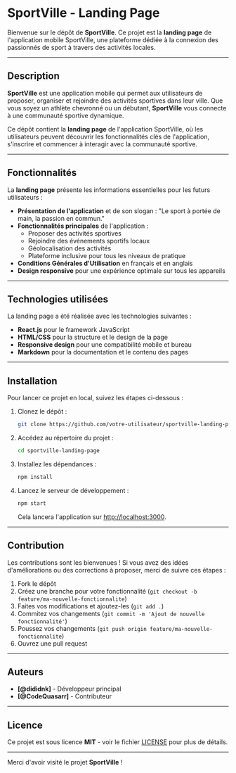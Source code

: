 # SportVille - Landing Page

Bienvenue sur le dépôt de **SportVille**. Ce projet est la **landing page** de l'application mobile SportVille, une plateforme dédiée à la connexion des passionnés de sport à travers des activités locales.

---

## Description

**SportVille** est une application mobile qui permet aux utilisateurs de proposer, organiser et rejoindre des activités sportives dans leur ville. Que vous soyez un athlète chevronné ou un débutant, **SportVille** vous connecte à une communauté sportive dynamique.

Ce dépôt contient la **landing page** de l'application SportVille, où les utilisateurs peuvent découvrir les fonctionnalités clés de l'application, s'inscrire et commencer à interagir avec la communauté sportive.

---

## Fonctionnalités

La **landing page** présente les informations essentielles pour les futurs utilisateurs :

- **Présentation de l'application** et de son slogan : "Le sport à portée de main, la passion en commun."
- **Fonctionnalités principales** de l'application :
  - Proposer des activités sportives
  - Rejoindre des événements sportifs locaux
  - Géolocalisation des activités
  - Plateforme inclusive pour tous les niveaux de pratique
- **Conditions Générales d'Utilisation** en français et en anglais
- **Design responsive** pour une expérience optimale sur tous les appareils

---

## Technologies utilisées

La landing page a été réalisée avec les technologies suivantes :

- **React.js** pour le framework JavaScript
- **HTML/CSS** pour la structure et le design de la page
- **Responsive design** pour une compatibilité mobile et bureau
- **Markdown** pour la documentation et le contenu des pages

---

## Installation

Pour lancer ce projet en local, suivez les étapes ci-dessous :

1. Clonez le dépôt :

   ```bash
   git clone https://github.com/votre-utilisateur/sportville-landing-page.git
   ```
2. Accédez au répertoire du projet :

   ```bash
   cd sportville-landing-page
   ```

3. Installez les dépendances :

   ```bash
   npm install
   ```

4. Lancez le serveur de développement :

   ```bash
   npm start
   ```

   Cela lancera l'application sur [http://localhost:3000](http://localhost:3000).

---

## Contribution

Les contributions sont les bienvenues ! Si vous avez des idées d'améliorations ou des corrections à proposer, merci de suivre ces étapes :

1. Fork le dépôt
2. Créez une branche pour votre fonctionnalité (`git checkout -b feature/ma-nouvelle-fonctionnalite`)
3. Faites vos modifications et ajoutez-les (`git add .`)
4. Commitez vos changements (`git commit -m 'Ajout de nouvelle fonctionnalité'`)
5. Poussez vos changements (`git push origin feature/ma-nouvelle-fonctionnalite`)
6. Ouvrez une pull request

---

## Auteurs

* **\[@dididnk]** - Développeur principal
* **\[@CodeQuasarr]** - Contributeur

---

## Licence

Ce projet est sous licence **MIT** - voir le fichier [LICENSE](LICENSE) pour plus de détails.

---

Merci d'avoir visité le projet **SportVille** !

```
